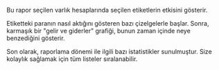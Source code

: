 Bu rapor seçilen varlık hesaplarında seçilen etiketlerin etkisini gösterir.

Etiketteki paranın nasıl aktığını gösteren bazı çizelgelerle başlar. Sonra, karmaşık bir "gelir ve giderler" grafiği, bunun zaman içinde neye benzediğini gösterir.

Son olarak, raporlama dönemi ile ilgili bazı istatistikler sunulmuştur. Size kolaylık sağlamak için tüm listeler sıralanabilir.